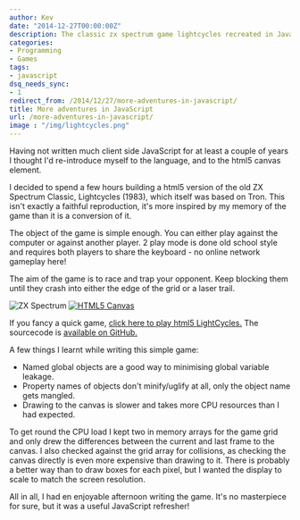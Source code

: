 ```yaml
---
author: Kev
date: "2014-12-27T00:00:00Z"
description: The classic zx spectrum game lightcycles recreated in JavaScript that runs in the browser.
categories:
- Programming
- Games
tags:
- javascript
dsq_needs_sync:
- 1
redirect_from: /2014/12/27/more-adventures-in-javascript/
title: More adventures in JavaScript
url: /more-adventures-in-javascript/
image : "/img/lightcycles.png"
---
```

Having not written much client side JavaScript for at least a couple of years I thought I'd re-introduce myself to the language, and to the html5 canvas element.

I decided to spend a few hours building a html5 version of the old ZX Spectrum Classic, Lightcycles (1983), which itself was based on Tron. This isn't exactly a faithful reproduction, it's more inspired by my memory of the game than it is a conversion of it.

The object of the game is simple enough. You can either play against the computer or against another player. 2 play mode is done old school style and requires both players to share the keyboard - no online network gameplay here!

The aim of the game is to race and trap your opponent. Keep blocking them until they crash into either the edge of the grid or a laser trail.

![ZX Spectrum](/images/lightcycles-zx.gif "Original ZX Spectrum version of Light Cycles by PSS")
[![HTML5 Canvas](/images/lightcycles-canvas.png "HTML5 Canvas version of LightCycles - Click to play!")](/stuff/lightcycles/lightcycles.html)

If you fancy a quick game, [click here to play html5 LightCycles.](/stuff/lightcycles/lightcycles.html) The sourcecode is [available on GitHub.](https://github.com/YorkshireKev/LightCycles)

A few things I learnt while writing this simple game:

- Named global objects are a good way to minimising global variable leakage.
- Property names of objects don't minify/uglify at all, only the object name gets mangled.
- Drawing to the canvas is slower and takes more CPU resources than I had expected.

To get round the CPU load I kept two in memory arrays for the game grid and only drew the differences between the current and last frame to the canvas. I also checked against the grid array for collisions, as checking the canvas directly is even more expensive than drawing to it. There is probably a better way than to draw boxes for each pixel, but I wanted the display to scale to match the screen resolution.

All in all, I had en enjoyable afternoon writing the game. It's no masterpiece for sure, but it was a useful JavaScript refresher!